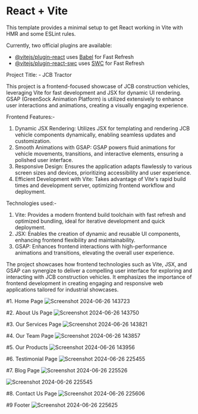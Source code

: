 # React + Vite

This template provides a minimal setup to get React working in Vite with HMR and some ESLint rules.

Currently, two official plugins are available:

- [@vitejs/plugin-react](https://github.com/vitejs/vite-plugin-react/blob/main/packages/plugin-react/README.md) uses [Babel](https://babeljs.io/) for Fast Refresh
- [@vitejs/plugin-react-swc](https://github.com/vitejs/vite-plugin-react-swc) uses [SWC](https://swc.rs/) for Fast Refresh

Project Title: - JCB Tractor

This project is a frontend-focused showcase of JCB construction vehicles, leveraging Vite for fast development and JSX for dynamic UI rendering. GSAP (GreenSock Animation Platform) is utilized extensively to enhance user interactions and animations, creating a visually engaging experience.

Frontend Features:-
1. Dynamic JSX Rendering: Utilizes JSX for templating and rendering JCB vehicle components dynamically, enabling seamless updates and customization.
2. Smooth Animations with GSAP: GSAP powers fluid animations for vehicle movements, transitions, and interactive elements, ensuring a polished user interface.
3. Responsive Design: Ensures the application adapts flawlessly to various screen sizes and devices, prioritizing accessibility and user experience.
4. Efficient Development with Vite: Takes advantage of Vite's rapid build times and development server, optimizing frontend workflow and deployment.

Technologies used:-

1. Vite: Provides a modern frontend build toolchain with fast refresh and optimized bundling, ideal for iterative development and quick deployment.
2. JSX: Enables the creation of dynamic and reusable UI components, enhancing frontend flexibility and maintainability.
3. GSAP: Enhances frontend interactions with high-performance animations and transitions, elevating the overall user experience.
   
The project showcases how frontend technologies such as Vite, JSX, and GSAP can synergize to deliver a compelling user interface for exploring and interacting with JCB construction vehicles. It emphasizes the importance of frontend development in creating engaging and responsive web applications tailored for industrial showcases.


#1. Home Page
![Screenshot 2024-06-26 143723](https://github.com/Shaileshssss/construction/assets/108980657/4d9b6d06-81b9-42f7-9cb5-5e7fc8612423)

#2. About Us Page
![Screenshot 2024-06-26 143750](https://github.com/Shaileshssss/construction/assets/108980657/319d4201-4d42-49d5-b47f-8723d2656b04)

#3. Our Services Page
![Screenshot 2024-06-26 143821](https://github.com/Shaileshssss/construction/assets/108980657/d38ae2fe-e15a-450d-9662-86076e347d8c)

#4. Our Team Page
![Screenshot 2024-06-26 143857](https://github.com/Shaileshssss/construction/assets/108980657/2fa8e1fc-8cfb-4382-a77e-1fc1d4a9d625)

#5. Our Products
![Screenshot 2024-06-26 143956](https://github.com/Shaileshssss/construction/assets/108980657/f894c261-8282-458e-8a45-6107f21a7496)

#6. Testimonial Page
![Screenshot 2024-06-26 225455](https://github.com/Shaileshssss/construction/assets/108980657/594f4549-37b0-49b5-84c3-81120c0310e6)

#7. Blog Page
![Screenshot 2024-06-26 225526](https://github.com/Shaileshssss/construction/assets/108980657/99893ee2-91ee-4100-952d-0cba736dc1f6)

![Screenshot 2024-06-26 225545](https://github.com/Shaileshssss/construction/assets/108980657/9315886c-a188-48e3-8ea5-1a089f2e2c59)

#8. Contact Us Page
![Screenshot 2024-06-26 225606](https://github.com/Shaileshssss/construction/assets/108980657/a92e0257-4aa0-4b77-85b1-39c6fba0a770)

#9 Footer 
![Screenshot 2024-06-26 225625](https://github.com/Shaileshssss/construction/assets/108980657/938ab91f-9223-4b2b-bf2c-67ec9a7d9bae)
